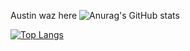 Austin waz here
![Anurag's GitHub stats](https://github-readme-stats.vercel.app/api?username=austinscott444&show_icons=true&theme=dracula)

[![Top Langs](https://github-readme-stats.vercel.app/api/top-langs/?username=austinscott444&layout=compact&theme=dracula)](https://github.com/anuraghazra/github-readme-stats)
